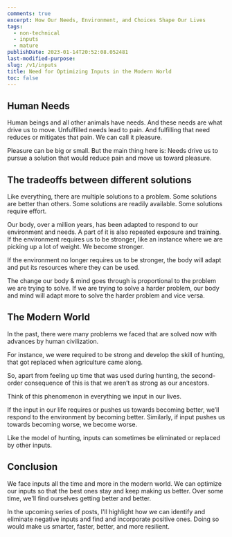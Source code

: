```yaml
---
comments: true
excerpt: How Our Needs, Environment, and Choices Shape Our Lives
tags:
  - non-technical
  - inputs
  - mature
publishDate: 2023-01-14T20:52:08.052481
last-modified-purpose:
slug: /v1/inputs
title: Need for Optimizing Inputs in the Modern World
toc: false
---
```


## Human Needs

Human beings and all other animals have needs. And these needs are what drive us to move. Unfulfilled needs lead to pain. And fulfilling that need reduces or mitigates that pain. We can call it pleasure.

Pleasure can be big or small. But the main thing here is: Needs drive us to pursue a solution that would reduce pain and move us toward pleasure.

## The tradeoffs between different solutions

Like everything, there are multiple solutions to a problem. Some solutions are better than others. Some solutions are readily available. Some solutions require effort.

Our body, over a million years, has been adapted to respond to our environment and needs. A part of it is also repeated exposure and training. If the environment requires us to be stronger, like an instance where we are picking up a lot of weight. We become stronger.

If the environment no longer requires us to be stronger, the body will adapt and put its resources where they can be used.

The change our body & mind goes through is proportional to the problem we are trying to solve. If we are trying to solve a harder problem, our body and mind will adapt more to solve the harder problem and vice versa.

## The Modern World

In the past, there were many problems we faced that are solved now with advances by human civilization.

For instance, we were required to be strong and develop the skill of hunting, that got replaced when agriculture came along.

So, apart from feeling up time that was used during hunting, the second-order consequence of this is that we aren’t as strong as our ancestors.

Think of this phenomenon in everything we input in our lives.

If the input in our life requires or pushes us towards becoming better, we’ll respond to the environment by becoming better. Similarly, if input pushes us towards becoming worse, we become worse.

Like the model of hunting, inputs can sometimes be eliminated or replaced by other inputs.

## Conclusion

We face inputs all the time and more in the modern world. We can optimize our inputs so that the best ones stay and keep making us better. Over some time, we'll find ourselves getting better and better.

In the upcoming series of posts, I'll highlight how we can identify and eliminate negative inputs and find and incorporate positive ones. Doing so would make us smarter, faster, better, and more resilient.
